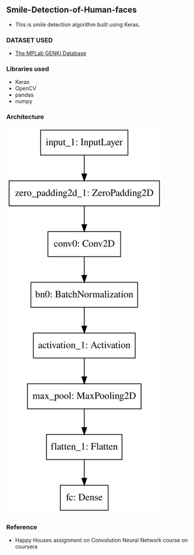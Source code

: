 ## Smile-Detection-of-Human-faces

-  This is smile detection algorithm built using Keras.

### DATASET USED 
- [The MPLab GENKI Database](https://inc.ucsd.edu/mplab/wordpress/wp-content/uploads/genki4k.tar)

### Libraries used
- Keras
- OpenCV
- pandas
- numpy


### Architecture

![photo](images/image1.svg)


### Reference
- Happy Houses assignment on Convolution Neural Network course on coursera